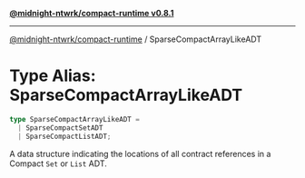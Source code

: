 [**@midnight-ntwrk/compact-runtime v0.8.1**](../README.md)

***

[@midnight-ntwrk/compact-runtime](../globals.md) / SparseCompactArrayLikeADT

# Type Alias: SparseCompactArrayLikeADT

```ts
type SparseCompactArrayLikeADT = 
  | SparseCompactSetADT
  | SparseCompactListADT;
```

A data structure indicating the locations of all contract references in a Compact `Set` or `List` ADT.
